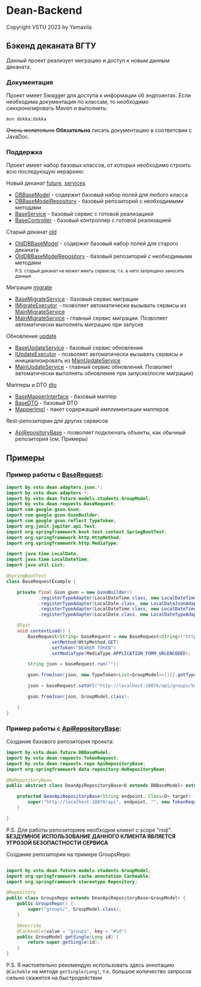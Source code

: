 # Dean-Backend

Copyright VSTU 2023 by Yamaxila

## Бэкенд деканата ВГТУ

Данный проект реализует миграцию и доступ к новым данным деканата.

### Документация

Проект имеет Swagger для доступа к информации об эндпоинтах. Если необходима документация по классам, то необходимо
синхронизировать Maven и выполнить:

```
mvn dokka:dokka
```

~~Очень желательно~~ **Обязательно** писать документацию в соответсвии с JavaDoc.

### Поддержка

Проект имеет набор базовых классов, от которых необходимо строить всю последующую иерархию:

Новый
деканат [future](https://github.com/yamaxila/Dean-backend/tree/master/src/main/java/by/vstu/dean/future/), [services](https://github.com/yamaxila/Dean-backend/tree/master/src/main/java/by/vstu/dean/services/)

- [DBBaseModel](https://github.com/yamaxila/Dean-backend/tree/master/src/main/java/by/vstu/dean/future/DBBaseModel.java) -
  содержит базовый набор полей для любого класса
- [DBBaseModelRepository](https://github.com/yamaxila/Dean-backend/tree/master/src/main/java/by/vstu/dean/future/DBBaseModelRepository.java) -
  базовый репозиторий с необходимыми методами
- [BaseService](https://github.com/yamaxila/Dean-backend/tree/master/src/main/java/by/vstu/dean/services/BaseService.java) -
  базовый сервис с готовой реализацией
- [BaseController](https://github.com/yamaxila/Dean-backend/tree/master/src/main/java/by/vstu/dean/controllers/common/BaseController.java) -
  базовый контроллер с готовой реализацией

Старый деканат [old](https://github.com/yamaxila/Dean-backend/tree/master/src/main/java/by/vstu/dean/old/)

- [OldDBBaseModel](https://github.com/yamaxila/Dean-backend/tree/master/src/main/java/by/vstu/dean/old/OldDBBaseModel.java) -
  содержит базовый набор полей для старого деканата
- [OldDBBaseModelRepository](https://github.com/yamaxila/Dean-backend/tree/master/src/main/java/by/vstu/dean/old/OldDBBaseModelRepository.java) -
  базовый репозиторий с необходимыми методами
  <br>
  <sub>P.S. старый деканат не может иметь сервисов, т.к. в него запрещено заносить данные</sub>

Миграция [migrate](https://github.com/yamaxila/Dean-backend/tree/master/src/main/java/by/vstu/dean/services/migrate/)

- [BaseMigrateService](https://github.com/yamaxila/Dean-backend/tree/master/src/main/java/by/vstu/dean/services/migrate/BaseMigrateService.java) -
  базовый сервис миграции
- [IMigrateExecutor](https://github.com/yamaxila/Dean-backend/tree/master/src/main/java/by/vstu/dean/services/migrate/IMigrateExecutor.java) -
  позволяет автоматически вызывать сервисы
  из [MainMigrateService](https://github.com/yamaxila/Dean-backend/tree/master/src/main/java/by/vstu/dean/services/migrate/MainMigrateService.java)
- [MainMigrateService](https://github.com/yamaxila/Dean-backend/tree/master/src/main/java/by/vstu/dean/services/migrate/MainMigrateService.java) -
  главный сервис миграции. Позволяет автоматически выполнять миграцию при запуске

Обновление [update](https://github.com/yamaxila/Dean-backend/tree/master/src/main/java/by/vstu/dean/services/updates/)

- [BaseUpdateService](https://github.com/yamaxila/Dean-backend/tree/master/src/main/java/by/vstu/dean/services/updates/BaseUpdateService.java) -
  базовый сервис обновления
- [IUpdateExecutor](https://github.com/yamaxila/Dean-backend/tree/master/src/main/java/by/vstu/dean/services/updates/IUpdateExecutor.java) -
  позволяет автоматически вызывать сервисы и инициализировать
  из [MainUpdateService](https://github.com/yamaxila/Dean-backend/tree/master/src/main/java/by/vstu/dean/services/updates/MainUpdateService.java)
- [MainUpdateService](https://github.com/yamaxila/Dean-backend/tree/master/src/main/java/by/vstu/dean/services/updates/MainUpdateService.java) -
  главный сервис обновлений. Позволяет автоматически выполнять обновление при запуске(после миграции)

Мапперы и DTO [dto](https://github.com/yamaxila/Dean-backend/tree/master/src/main/java/by/vstu/dean/dto/)

- [BaseMapperInterface](https://github.com/Yamaxila/Dean-backend/blob/master/src/main/java/by/vstu/dean/dto/future/BaseMapperInterface.java) -
  базовый маппер
- [BaseDTO](https://github.com/yamaxila/Dean-backend/tree/master/src/main/java/by/vstu/dean/dto/BaseDTO.java) - базовый
  DTO
- [MapperImpl](https://github.com/yamaxila/Dean-backend/tree/master/src/main/java/by/vstu/dean/dto/mapper/impl) - пакет
  содержащий имплиментации мапперов

Rest-репозитории для других сервисов

- [ApiRepositoryBase](https://github.com/Yamaxila/Dean-backend/blob/master/src/main/java/by/vstu/dean/requests/repo/ApiRepositoryBase.java) -
  позволяет подключать объекты, как обычный репозиторий (см. Примеры)

## Примеры

### Пример работы с [BaseRequest](https://github.com/Yamaxila/Dean-backend/tree/master/src/main/java/by/vstu/dean/requests/BaseRequest.java):

```java
import by.vstu.dean.adapters.json.*;
import by.vstu.dean.adapters.*;
import by.vstu.dean.future.models.students.GroupModel;
import by.vstu.dean.requests.BaseRequest;
import com.google.gson.Gson;
import com.google.gson.GsonBuilder;
import com.google.gson.reflect.TypeToken;
import org.junit.jupiter.api.Test;
import org.springframework.boot.test.context.SpringBootTest;
import org.springframework.http.HttpMethod;
import org.springframework.http.MediaType;

import java.time.LocalDate;
import java.time.LocalDateTime;
import java.util.List;

@SpringBootTest
class BaseRequestExample {

    private final Gson gson = new GsonBuilder()
            .registerTypeAdapter(LocalDateTime.class, new LocalDateTimeJsonAdapter())
            .registerTypeAdapter(LocalDate.class, new LocalDateJsonAdapter())
            .registerTypeAdapter(LocalDateTime.class, new LocalDateTimeTypeAdapter())
            .registerTypeAdapter(LocalDate.class, new LocalDateTypeAdapter()).create();

    @Test
    void contextLoad() {
        BaseRequest<String> baseRequest = new BaseRequest<String>("http://localhost:18076/api/groups/")
                .setMethod(HttpMethod.GET)
                .setToken("BEARER TOKEN")
                .setMediaType(MediaType.APPLICATION_FORM_URLENCODED);

        String json = baseRequest.run("");

        gson.fromJson(json, new TypeToken<List<GroupModel>>(){}.getType());

        json = baseRequest.setUrl("http://localhost:18076/api/groups/58/").run("");

        gson.fromJson(json, GroupModel.class);

    }
}


```

### Пример работы с [ApiRepositoryBase](https://github.com/Yamaxila/Dean-backend/tree/master/src/main/java/by/vstu/dean/requests/repo/ApiRepositoryBase.java):

Создание базового репозитория проекта:

```java
import by.vstu.dean.future.DBBaseModel;
import by.vstu.dean.requests.TokenRequest;
import by.vstu.dean.requests.repo.ApiRepositoryBase;
import org.springframework.data.repository.NoRepositoryBean;

@NoRepositoryBean
public abstract class DeanApiRepositoryBase<O extends DBBaseModel> extends ApiRepositoryBase<O> {

    protected DeanApiRepositoryBase(String endpoint, Class<O> target) {
        super("http://localhost:18076/api", endpoint, "", new TokenRequest("AUTH-URL", "USERNAME", "PASSWORD", "CLIENT_ID", "CLIENT_SECRET").getToken(), target);
    }

}

```

P.S. Для работы репозиториев необходим клиент с scope "rsql". **БЕЗДУМНОЕ ИСПОЛЬЗОВАНИЕ ДАННОГО КЛИЕНТА ЯВЛЯЕТСЯ УГРОЗОЙ
БЕЗОПАСТНОСТИ СЕРВИСА**

Создание репозитория на примере GroupsRepo:

```java

import by.vstu.dean.future.models.students.GroupModel;
import org.springframework.cache.annotation.Cacheable;
import org.springframework.stereotype.Repository;

@Repository
public class GroupsRepo extends DeanApiRepositoryBase<GroupModel> {
    public GroupsRepo() {
        super("groups/", GroupModel.class);
    }

    @Override
    @Cacheable(value = "groups", key = "#id")
    public GroupModel getSingle(Long id) {
        return super.getSingle(id);
    }
}

```

P.S. Я настоятельно рекомендую использовать здесь аннотацию `@Cacheble` на методе `getSingle(Long)`, т.к. большое
количество запросов сильно скажется на быстродействии

